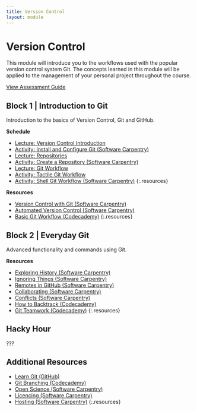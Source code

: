 ```yaml
---
title: Version Control
layout: module
---
```


# Version Control

This module will introduce you to the workflows used with the popular version control system Git. The concepts learned in this module will be applied to the management of your personal project throughout the course.

[View Assessment Guide](assessment.html)



## Block 1 | Introduction to Git

Introduction to the basics of Version Control, Git and GitHub.

**Schedule**

- [Lecture: Version Control Introduction](slideshows/version-control-intro.html)
- [Activity: Install and Configure Git (Software Carpentry)](http://swcarpentry.github.io/git-novice/02-setup.html)
- [Lecture: Repositories](slideshows/repositories.html)
- [Activity: Create a Repository (Software Carpentry)](http://swcarpentry.github.io/git-novice/03-create.html)
- [Lecture: Git Workflow](slideshows/git-workflow.html)
- [Activity: Tactile Git Workflow](activities/tactile-git-workflow.html)
- [Activity: Shell Git Workflow (Software Carpentry)](http://swcarpentry.github.io/git-novice/04-changes.html)
{:.resources}


**Resources**

- [Version Control with Git (Software Carpentry)](http://swcarpentry.github.io/git-novice/)
- [Automated Version Control (Software Carpentry)](http://swcarpentry.github.io/git-novice/01-basics.html)
- [Basic Git Workflow (Codecademy)](https://www.codecademy.com/en/courses/learn-git/lessons/git-workflow/exercises/hello-git)
{:.resources}



## Block 2 | Everyday Git

Advanced functionality and commands using Git.

**Resources**

- [Exploring History (Software Carpentry)](http://swcarpentry.github.io/git-novice/05-history.html)
- [Ignoring Things (Software Carpentry)](http://swcarpentry.github.io/git-novice/06-ignore.html)
- [Remotes in GitHub (Software Carpentry)](http://swcarpentry.github.io/git-novice/07-github.html)
- [Collaborating (Software Carpentry)](http://swcarpentry.github.io/git-novice/08-collab.html)
- [Conflicts (Software Carpentry)](http://swcarpentry.github.io/git-novice/09-conflict.html)
- [How to Backtrack (Codecademy)](https://www.codecademy.com/en/courses/learn-git/lessons/git-backtracking/exercises/backtracking-intro)
- [Git Teamwork (Codecademy)](https://www.codecademy.com/en/courses/learn-git/lessons/git-teamwork/exercises/remotes)
{:.resources}



## Hacky Hour

???



## Additional Resources

- [Learn Git (GitHub)](https://try.github.io)
- [Git Branching (Codecademy)](https://www.codecademy.com/en/courses/learn-git/lessons/git-branching/exercises/why-branch)
- [Open Science (Software Carpentry)](http://swcarpentry.github.io/git-novice/10-open.html)
- [Licencing (Software Carpentry)](http://swcarpentry.github.io/git-novice/11-licensing.html)
- [Hosting (Software Carpentry)](http://swcarpentry.github.io/git-novice/12-hosting.html)
{:.resources}



